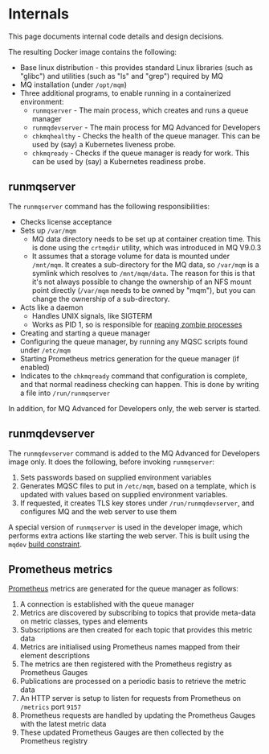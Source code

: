 # Internals

This page documents internal code details and design decisions.

The resulting Docker image contains the following:

* Base linux distribution - this provides standard Linux libraries (such as "glibc") and utilities (such as "ls" and "grep") required by MQ
* MQ installation (under `/opt/mqm`)
* Three additional programs, to enable running in a containerized environment:
   - `runmqserver` - The main process, which creates and runs a queue manager
   - `runmqdevserver` - The main process for MQ Advanced for Developers
   - `chkmqhealthy` - Checks the health of the queue manager.  This can be used by (say) a Kubernetes liveness probe.
   - `chkmqready` - Checks if the queue manager is ready for work.  This can be used by (say) a Kubernetes readiness probe.

## runmqserver
The `runmqserver` command has the following responsibilities:

* Checks license acceptance
* Sets up `/var/mqm`
    - MQ data directory needs to be set up at container creation time.  This is done using the `crtmqdir` utility, which was introduced in MQ V9.0.3
    - It assumes that a storage volume for data is mounted under `/mnt/mqm`.  It creates a sub-directory for the MQ data, so `/var/mqm` is a symlink which resolves to `/mnt/mqm/data`.  The reason for this is that it's not always possible to change the ownership of an NFS mount point directly (`/var/mqm` needs to be owned by "mqm"), but you can change the ownership of a sub-directory.
* Acts like a daemon
    - Handles UNIX signals, like SIGTERM
    - Works as PID 1, so is responsible for [reaping zombie processes](https://blog.phusion.nl/2015/01/20/docker-and-the-pid-1-zombie-reaping-problem/)
* Creating and starting a queue manager
* Configuring the queue manager, by running any MQSC scripts found under `/etc/mqm`
* Starting Prometheus metrics generation for the queue manager (if enabled)
* Indicates to the `chkmqready` command that configuration is complete, and that normal readiness checking can happen.  This is done by writing a file into `/run/runmqserver`

In addition, for MQ Advanced for Developers only, the web server is started.

## runmqdevserver
The `runmqdevserver` command is added to the MQ Advanced for Developers image only.  It does the following, before invoking `runmqserver`:

1. Sets passwords based on supplied environment variables
2. Generates MQSC files to put in `/etc/mqm`, based on a template, which is updated with values based on supplied environment variables.
3. If requested, it creates TLS key stores under `/run/runmqdevserver`, and configures MQ and the web server to use them

A special version of `runmqserver` is used in the developer image, which performs extra actions like starting the web server.  This is built using the `mqdev` [build constraint](https://golang.org/pkg/go/build/#hdr-Build_Constraints).

## Prometheus metrics
[Prometheus](https://prometheus.io) metrics are generated for the queue manager as follows:

1. A connection is established with the queue manager
2. Metrics are discovered by subscribing to topics that provide meta-data on metric classes, types and elements
3. Subscriptions are then created for each topic that provides this metric data
4. Metrics are initialised using Prometheus names mapped from their element descriptions
5. The metrics are then registered with the Prometheus registry as Prometheus Gauges
6. Publications are processed on a periodic basis to retrieve the metric data
7. An HTTP server is setup to listen for requests from Prometheus on `/metrics` port `9157`
8. Prometheus requests are handled by updating the Prometheus Gauges with the latest metric data
9. These updated Prometheus Gauges are then collected by the Prometheus registry
